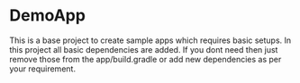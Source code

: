 # DemoApp
This is a base project to create sample apps which requires basic setups. 
In this project all basic dependencies are added. If you dont need then just remove those from the app/build.gradle or add new dependencies as per your requirement.
